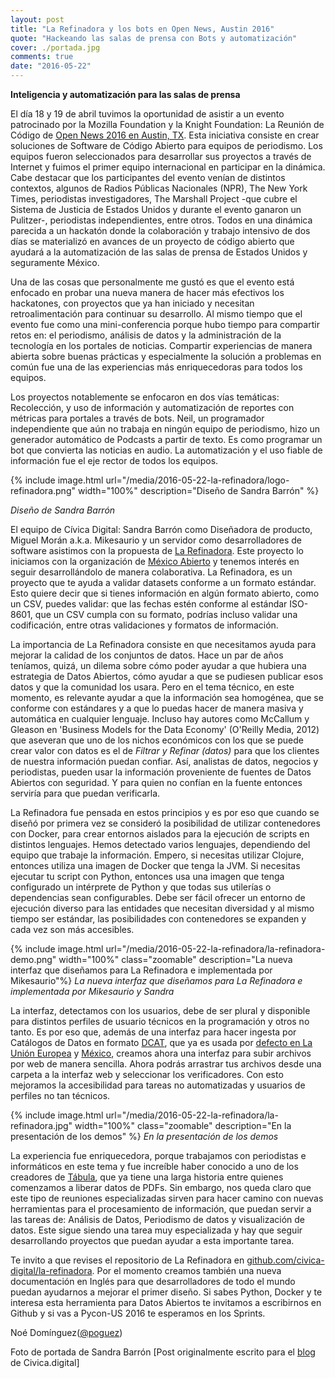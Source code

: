 ```yaml
---
layout: post
title: "La Refinadora y los bots en Open News, Austin 2016"
quote: "Hackeando las salas de prensa con Bots y automatización"
cover: ./portada.jpg
comments: true
date: "2016-05-22"
---
```


__Inteligencia y automatización para las salas de prensa__


El día 18 y 19 de abril tuvimos la oportunidad de asistir a un evento patrocinado por la Mozilla Foundation y la Knight Foundation: La Reunión de Código de [Open News 2016  en Austin, TX](https://source.opennews.org/en-US/articles/when-bots-get-together-part-1/). Esta iniciativa consiste en crear soluciones de Software de Código Abierto para equipos de periodismo. Los equipos fueron seleccionados para desarrollar sus proyectos a través de Internet y fuimos el primer equipo internacional en participar en la dinámica. Cabe destacar que los participantes del evento venían de distintos contextos, algunos de Radios Públicas Nacionales (NPR), The New York Times, periodistas investigadores, The Marshall Project -que cubre el Sistema de Justicia de Estados Unidos y durante el evento ganaron un Pulitzer-, periodistas independientes, entre otros. Todos en una dinámica parecida a un hackatón donde la colaboración y trabajo intensivo de dos días se materializó en avances de un proyecto de código abierto que ayudará a la automatización de las salas de prensa de Estados Unidos y seguramente México.


Una de las cosas que personalmente me gustó es que el evento está enfocado en probar  una nueva manera de hacer más efectivos los hackatones, con proyectos que ya han iniciado y necesitan retroalimentación para continuar su desarrollo. Al mismo tiempo que el evento fue como una mini-conferencia porque hubo tiempo para compartir retos en: el periodismo, análisis de datos y la administración de la tecnología en los portales de noticias. Compartir experiencias de manera abierta sobre buenas prácticas y especialmente la solución a problemas en común fue una de las experiencias más enriquecedoras para todos los equipos.


Los proyectos notablemente se enfocaron en dos vías temáticas: Recolección, y uso de información y automatización de reportes con métricas para portales a través de bots. Neil, un programador independiente que aún no trabaja en ningún equipo de periodismo, hizo un generador automático de Podcasts a partir de texto. Es como programar un bot que convierta las noticias en audio. La automatización y el uso fiable de información fue el eje rector de todos los equipos.


{% include image.html url="/media/2016-05-22-la-refinadora/logo-refinadora.png" width="100%" description="Diseño de Sandra Barrón" %}

_Diseño de Sandra Barrón_

El equipo de Cívica Digital: Sandra Barrón como Diseñadora de producto, Miguel Morán a.k.a. Mikesaurio y un servidor como desarrolladores de software asistimos con la propuesta de [La Refinadora](https://github.com/civica-digital/la-refinadora). Este proyecto lo iniciamos con la organización de [México Abierto](https://github.com/mxabierto) y  tenemos interés en seguir desarrollándolo de manera colaborativa. La Refinadora, es un proyecto que te ayuda a validar datasets conforme a un formato estándar. Esto quiere decir que si tienes información en algún formato abierto, como un CSV, puedes validar: que las fechas estén conforme al estándar ISO-8601, que un CSV cumpla con su formato, podrías incluso validar una codificación, entre otras validaciones y formatos de información.


La importancia de La Refinadora consiste en que necesitamos ayuda para mejorar la calidad de los conjuntos de datos. Hace un par de años teníamos, quizá, un dilema sobre cómo poder ayudar a que hubiera una estrategia de Datos Abiertos, cómo ayudar a que se pudiesen publicar esos datos y que la comunidad los usara. Pero en el tema técnico, en este momento, es relevante ayudar a que la información sea homogénea, que se conforme con estándares y a que lo puedas hacer de manera masiva y automática en cualquier lenguaje. Incluso hay autores como McCallum y Gleason en 'Business Models for the Data Economy' (O'Reilly Media, 2012) que aseveran que uno de los nichos económicos con los que se puede crear valor con datos es el de _Filtrar y Refinar (datos)_ para que los clientes de nuestra información puedan confiar. Así, analistas de datos, negocios y periodistas, pueden usar la información proveniente de fuentes de Datos Abiertos con seguridad. Y para quien no confían en la fuente entonces serviría para que puedan verificarla.


La Refinadora fue pensada en estos principios y es por eso que cuando se diseñó por primera vez se consideró la posibilidad de utilizar contenedores con Docker, para crear entornos aislados para la ejecución de scripts en distintos lenguajes. Hemos detectado varios lenguajes, dependiendo del equipo que trabaje la información. Empero, si necesitas utilizar Clojure, entonces utiliza una imagen de Docker que tenga la JVM. Si necesitas ejecutar tu script con Python, entonces usa una imagen que tenga configurado un intérprete de Python y que todas sus utilerías o dependencias sean configurables. Debe ser fácil ofrecer un entorno de ejecución diverso para las entidades que necesitan diversidad y al mismo tiempo ser estándar, las posibilidades con contenedores se expanden y cada vez son más accesibles.

{% include image.html url="/media/2016-05-22-la-refinadora/la-refinadora-demo.png" width="100%" class="zoomable" description="La nueva interfaz que diseñamos para La Refinadora e implementada por Mikesaurio"%}
_La nueva interfaz que diseñamos para La Refinadora e implementada por Mikesaurio y Sandra_


La interfaz, detectamos con los usuarios, debe de ser plural y disponible para distintos perfiles de usuario técnicos en la programación y otros no tanto. Es por eso que, además de una interfaz para hacer ingesta por Catálogos de Datos en formato [DCAT](https://www.w3.org/TR/vocab-dcat/), que ya es usada por [defecto en La Unión Europea](https://joinup.ec.europa.eu/asset/dcat_application_profile/description) y [México](http://www.dof.gob.mx/nota_detalle.php?codigo=5397117&fecha=18/06/2015), creamos ahora una interfaz para subir archivos por web de manera sencilla. Ahora podrás arrastrar tus archivos desde una carpeta a la interfaz web y seleccionar los verificadores. Con esto mejoramos la accesibilidad para tareas no automatizadas y usuarios de perfiles no tan técnicos.

{% include image.html url="/media/2016-05-22-la-refinadora/la-refinadora.jpg" width="100%" class="zoomable" description="En la presentación de los demos" %}
_En la presentación de los demos_

La experiencia fue enriquecedora, porque trabajamos con periodistas e informáticos en este tema y fue increíble haber conocido a uno de los creadores de [Tábula](http://tabula.technology/), que ya tiene una larga historia entre quienes comenzamos a liberar datos de PDFs. Sin embargo, nos queda claro que este tipo de reuniones especializadas sirven para hacer camino con nuevas herramientas para el procesamiento de información, que puedan servir a las tareas de: Análisis de Datos, Periodismo de datos y visualización de datos. Este sigue siendo una tarea muy especializada y hay que seguir desarrollando proyectos que puedan ayudar a esta importante tarea.


Te invito a que revises el repositorio de La Refinadora en [github.com/civica-digital/la-refinadora](https://github.com/civica-digital/la-refinadora). Por el momento creamos también una nueva documentación en Inglés para que desarrolladores de todo el mundo puedan ayudarnos a mejorar el primer diseño. Si sabes Python, Docker y te interesa esta herramienta para Datos Abiertos te invitamos a escribirnos  en Github y si vas a Pycon-US 2016 te esperamos en los Sprints.


Noé Domínguez([@poguez](https://github.com/poguez))

Foto de portada de Sandra Barrón
[Post originalmente escrito para el [blog](http://blog.civica.digital) de Civica.digital]

